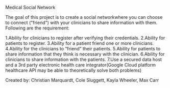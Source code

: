 
Medical Social Network

The goal of this project is to create a social networkwhere you can choose to connect ("friend") with your clinicians to share information with them. Following are the requirement:

1.Ability for clinicians to register after verifying their credentials.
2.Ability for patients to register.
3.Ability for a patient friend one or more clinicians.
4.Ability for the clinicians to “friend” their patients.
5.Ability for patients to share information that they think is necessary with the clinician.
6.Ability for clinicians to share information with the patients.
7.Use a secured data host and a 3rd party electronic health care integrator(Google Cloud platform healthcare API may be able to theoretically solve both problems)


Created by: Christian Marquardt, Cole Sluggett, Kayla Wheeler, Max Carr

